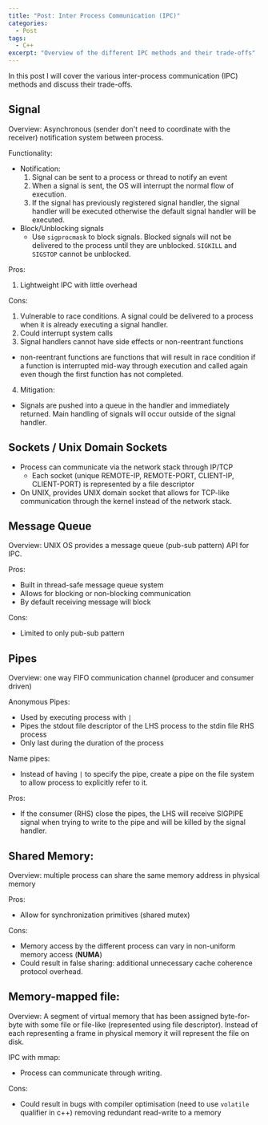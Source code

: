 ```yaml
---
title: "Post: Inter Process Communication (IPC)"
categories:
  - Post
tags:
  - C++
excerpt: "Overview of the different IPC methods and their trade-offs"
---
```


In this post I will cover the various inter-process communication (IPC) methods and discuss their trade-offs.

## Signal

Overview: Asynchronous (sender don't need to coordinate with the receiver) notification system between process.

Functionality:
* Notification:
    1. Signal can be sent to a process or thread to notify an event
    2. When a signal is sent, the OS will interrupt the normal flow of execution.
    3. If the signal has previously registered signal handler, the signal handler will
    be executed otherwise the default signal handler will be executed.
* Block/Unblocking signals
    * Use `sigprocmask` to block signals. Blocked signals will not be delivered to the
    process until they are unblocked. `SIGKILL` and `SIGSTOP` cannot be unblocked.

Pros:
1. Lightweight IPC with little overhead

Cons:
1. Vulnerable to race conditions. A signal could be delivered to a process when it is already
executing a signal handler.
2. Could interrupt system calls
3. Signal handlers cannot have side effects or non-reentrant functions
  * non-reentrant functions are functions that will result in race condition if
  a function is interrupted mid-way through execution and called again even though
   the first function has not completed.
4. Mitigation:
  * Signals are pushed into a queue in the handler and immediately returned. Main handling of
  signals will occur outside of the signal handler.

## Sockets / Unix Domain Sockets

* Process can communicate via the network stack through IP/TCP
    * Each socket (unique REMOTE-IP, REMOTE-PORT, CLIENT-IP, CLIENT-PORT) is represented
    by a file descriptor
* On UNIX, provides UNIX domain socket that allows for TCP-like communication
through the kernel instead of the network stack.

## Message Queue

Overview: UNIX OS provides a message queue (pub-sub pattern) API for IPC.

Pros:
* Built in thread-safe message queue system
* Allows for blocking or non-blocking communication
* By default receiving message will block

Cons:
* Limited to only pub-sub pattern

## Pipes

Overview: one way FIFO communication channel (producer and consumer driven)

Anonymous Pipes:
* Used by executing process with `|`
* Pipes the stdout file descriptor of the LHS process to the stdin file RHS process
* Only last during the duration of the process

Name pipes:
* Instead of having `|` to specify the pipe, create a pipe on the file system to allow
process to explicitly refer to it.
  
Pros:
* If the consumer (RHS) close the pipes, the LHS will receive SIGPIPE signal when trying
to write to the pipe and will be killed by the signal handler.

## Shared Memory:

Overview: multiple process can share the same memory address in physical memory

Pros:
* Allow for synchronization primitives (shared mutex)

Cons:
* Memory access by the different process can vary in non-uniform memory access (**NUMA**)
* Could result in false sharing: additional unnecessary cache coherence protocol overhead.

## Memory-mapped file:
Overview: A segment of virtual memory that has been assigned byte-for-byte with
some file or file-like (represented using file descriptor). Instead of each representing
a frame in physical memory it will represent the file on disk.

IPC with mmap:
* Process can communicate through writing.

Cons:
* Could result in bugs with compiler optimisation (need to use `volatile` qualifier in c++)
removing redundant read-write to a memory
